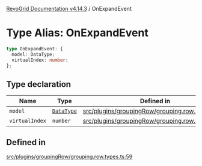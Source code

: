 [RevoGrid Documentation v4.14.3](README.md) / OnExpandEvent

# Type Alias: OnExpandEvent

```ts
type OnExpandEvent: {
  model: DataType;
  virtualIndex: number;
};
```

## Type declaration

| Name | Type | Defined in |
| ------ | ------ | ------ |
| `model` | [`DataType`](TypeAlias.DataType.md) | [src/plugins/groupingRow/grouping.row.types.ts:60](https://github.com/revolist/revogrid/blob/4d3feb8340f534dd1ff6941b4d5b83d4d4e2474c/src/plugins/groupingRow/grouping.row.types.ts#L60) |
| `virtualIndex` | `number` | [src/plugins/groupingRow/grouping.row.types.ts:61](https://github.com/revolist/revogrid/blob/4d3feb8340f534dd1ff6941b4d5b83d4d4e2474c/src/plugins/groupingRow/grouping.row.types.ts#L61) |

## Defined in

[src/plugins/groupingRow/grouping.row.types.ts:59](https://github.com/revolist/revogrid/blob/4d3feb8340f534dd1ff6941b4d5b83d4d4e2474c/src/plugins/groupingRow/grouping.row.types.ts#L59)
